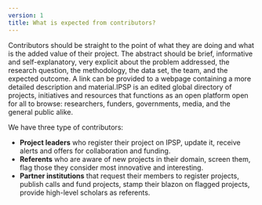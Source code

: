 ```yaml
---
version: 1
title: What is expected from contributors?
---
```


Contributors should be straight to the point of what they are doing and what is the added value of their project. The abstract should be brief, informative and self-explanatory, very explicit about the problem addressed, the research question, the methodology, the data set, the team, and the expected outcome. A link can be provided to a webpage containing a more detailed description and material.IPSP is an edited global directory of projects, initiatives and resources that functions as an open platform open for all to browse: researchers, funders, governments, media, and the general public alike.

We have three type of contributors:

- **Project leaders** who register their project on IPSP, update it, receive alerts and offers for collaboration and funding.
- **Referents** who are aware of new projects in their domain, screen them, flag those they consider most innovative and interesting.
- **Partner institutions** that request their members to register projects, publish calls and fund projects, stamp their blazon on flagged projects, provide high-level scholars as referents.
